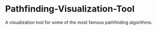 # Pathfinding-Visualization-Tool
A visualization tool for some of the most famous pathfinding algorithms.
